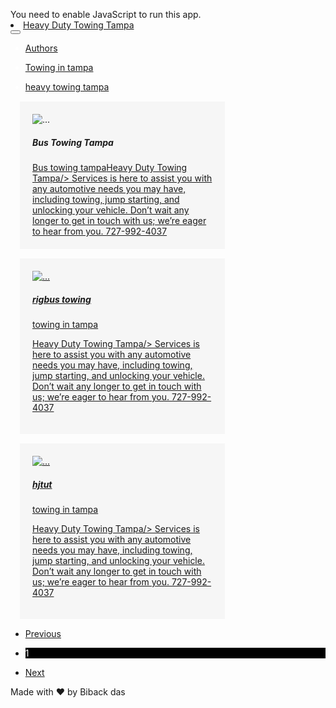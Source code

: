 
<!-- saved from url=(0038)https://www.heavytowingtampa.com/ -->
<html lang="en">
<head><meta http-equiv="Content-Type" content="text/html; charset=UTF-8">
<link rel="icon" href="https://react-blog-website.vercel.app/favicon.ico">
<meta name="viewport" content="width=device-width,initial-scale=1">
<meta name="theme-color" content="#000000">
<meta name="description" content="Web site created using create-react-app">
<link rel="apple-touch-icon" href="https://react-blog-website.vercel.app/logo192.png">
<link rel="manifest" href="https://react-blog-website.vercel.app/manifest.json">
<title>SEO generated Blog Website</title>
<link href="./React App_files/2.829c9cb5.chunk.css" rel="stylesheet">
<link href="./React App_files/main.5edbe5f8.chunk.css" rel="stylesheet">
<style type="text/css">
.keyword-info-container {
  box-sizing: border-box;
  width: 100%;
  margin-bottom: 20px;
  font-size: 12px;
  border-bottom: 1px solid #dee1e5;
}

.keyword-info-container.youtube {
  margin-bottom: 0;
  border-bottom: none;
}

.keyword-info-container .title {
  color: #26282d;
  font-size: 17px;
  font-weight: bold;
}

.keyword-info-container .tabs {
  list-style: none;
  display: flex;
  justify-content: flex-start;
  border-bottom: 1px solid #dee1e5;
  margin-top: -10px;
  padding: 0px 16px;
  align-items: center;
}
.keyword-info-container .tabs li {
  padding: 8px;
  padding-left: 0;
  color: #000;
  cursor: pointer;
  font-size: 12px;
}
.keyword-info-container .tabs li.small {
  font-size: 10px;
}
.keyword-info-container .tabs li:last-child {
  overflow: hidden;
}

.keyword-info-container .tabs li.active {
  color: #4285f4;
}

table.keyword-info-table {
  border-collapse: collapse;
  width: 100%;
  color: #000;
  font-size: 12px;
  position: relative;
}

.keyword-info-table thead {
  height: 50px;
}

.keyword-info-table th {
  padding: 10px;
  padding-left: 0;
  font-weight: bold;
  color: #000000;
  font-size: 12px;
}

.keyword-info-table th:first-child {
  padding-left: 16px;
}

.keyword-info-table th:last-child {
  padding-right: 16px;
}

.keyword-info-table td {
  border-bottom: 1px solid #dee1e5;
  padding: 10px;
  padding-left: 0;
  height: 50px;
  box-sizing: border-box;
}

.keyword-info-table td:first-child {
  padding-left: 16px;
}

.keyword-info-table td:last-child {
  padding-right: 16px;
}

.keyword-info-table tfoot tr {
  background-color: #dee1e544;
}

.keyword-info-table tfoot tr:last-child td {
  border-bottom: none;
}

.ubersuggest-button {
  color: #0086f7;
  font-family: Arial;
  font-size: 14px;
  font-weight: bold;
  line-height: 29px;
  padding: 8px 30px;
  border: 1px solid #0086f7;
  background-color: #ffffff;
  border-radius: 2px;
  outline: none;
  border: none;
  cursor: pointer;
  margin: 4px;
}

.ubersuggest-logo-wrapper {
  display: flex;
  align-items: center;
  justify-content: flex-end;
  margin: 10px 10px 0 0;
  font-weight: bold;
  color: #26282d;
}

.ubersuggest-logo {
  width: 182px;
  height: 33px;
  cursor: pointer;
}

.keyword-info-container .row {
  display: flex;
  justify-content: space-between;
  align-items: center;
  margin: 0;
  padding: 20px 16px;
  border-top: 1px solid #dee1e5;
}

.header h2 {
  color: #000000;
  font-family: Geomanist;
  font-size: 24px;
  font-weight: 500;
}

/*
Youtube Dark theme styling
*/
html[dark] .keyword-info-container .title {
  color: #fff;
}

html[dark] .keyword-info-container .tabs {
  border-color: #ffffff0d;
}

html[dark] .keyword-info-container .tabs li {
  color: #fff;
}

html[dark] .keyword-info-container .tabs li.active {
  color: #4285f4;
}

html[dark] table.keyword-info-table {
  color: #fff;
}

html[dark] .keyword-info-table th {
  color: #fff;
}

html[dark] .keyword-info-table tfoot tr {
  background-color: #3d3d3d;
}

html[dark] .keyword-info-table tfoot tr:last-child td .button-arrow {
  border-color: #fff;
}

.keyword-info-table tfoot tr:last-child td .button-arrow.disabled {
  border-color: #9b9b9b !important;
}

/*
Google Dark theme styling
*/

body[data-dt='1'] .keyword-info-container .title {
  color: #fff;
}

body[data-dt='1'] .keyword-info-container .tabs {
  border-color: #ffffff0d;
}

body[data-dt='1'] .keyword-info-container .tabs li {
  color: #fff;
}

body[data-dt='1'] .keyword-info-container .tabs li.active {
  color: #4285f4;
}

body[data-dt='1'] table.keyword-info-table {
  color: #fff;
}

body[data-dt='1'] .keyword-info-table th {
  color: #fff;
}

body[data-dt='1'] .keyword-info-table tfoot tr {
  background-color: #3d3d3d;
}

body[data-dt='1'] .keyword-info-table tfoot tr:last-child td .button-arrow {
  border-color: #fff;
}
</style><style type="text/css">.tippy-box[data-theme~='transparent'] {
  background-color: transparent;
  background-clip: padding-box;
  border: none;
  color: #333;
  box-shadow: none;
}
.tippy-box[data-theme~='transparent'] > .tippy-backdrop {
  background-color: transparent;
}
.tippy-box[data-theme~='transparent'] > .tippy-arrow:after,
.tippy-box[data-theme~='transparent'] > .tippy-svg-arrow:after {
  content: '';
  position: absolute;
  z-index: -1;
}
.tippy-box[data-theme~='transparent'] > .tippy-arrow:after {
  border-color: transparent;
  border-style: solid;
}
.tippy-box[data-theme~='transparent'][data-placement^='top']
  > .tippy-arrow:before {
  border-top-color: transparent;
}
.tippy-box[data-theme~='transparent'][data-placement^='top']
  > .tippy-arrow:after {
  border-top-color: transparent;
  border-width: 7px 7px 0;
  top: 17px;
  left: 1px;
}
.tippy-box[data-theme~='transparent'][data-placement^='top']
  > .tippy-svg-arrow
  > svg {
  top: 16px;
}
.tippy-box[data-theme~='transparent'][data-placement^='top']
  > .tippy-svg-arrow:after {
  top: 17px;
}
.tippy-box[data-theme~='transparent'][data-placement^='bottom']
  > .tippy-arrow:before {
  border-bottom-color: transparent;
  bottom: 16px;
}
.tippy-box[data-theme~='transparent'][data-placement^='bottom']
  > .tippy-arrow:after {
  border-bottom-color: transparent;
  border-width: 0 7px 7px;
  bottom: 17px;
  left: 1px;
}
.tippy-box[data-theme~='transparent'][data-placement^='bottom']
  > .tippy-svg-arrow
  > svg {
  bottom: 16px;
}
.tippy-box[data-theme~='transparent'][data-placement^='bottom']
  > .tippy-svg-arrow:after {
  bottom: 17px;
}
.tippy-box[data-theme~='transparent'][data-placement^='left']
  > .tippy-arrow:before {
  border-left-color: transparent;
}
.tippy-box[data-theme~='transparent'][data-placement^='left']
  > .tippy-arrow:after {
  border-left-color: transparent;
  border-width: 7px 0 7px 7px;
  left: 17px;
  top: 1px;
}
.tippy-box[data-theme~='transparent'][data-placement^='left']
  > .tippy-svg-arrow
  > svg {
  left: 11px;
}
.tippy-box[data-theme~='transparent'][data-placement^='left']
  > .tippy-svg-arrow:after {
  left: 12px;
}
.tippy-box[data-theme~='transparent'][data-placement^='right']
  > .tippy-arrow:before {
  border-right-color: transparent;
  right: 16px;
}
.tippy-box[data-theme~='transparent'][data-placement^='right']
  > .tippy-arrow:after {
  border-width: 7px 7px 7px 0;
  right: 17px;
  top: 1px;
  border-right-color: transparent;
}
.tippy-box[data-theme~='transparent'][data-placement^='right']
  > .tippy-svg-arrow
  > svg {
  right: 11px;
}
.tippy-box[data-theme~='transparent'][data-placement^='right']
  > .tippy-svg-arrow:after {
  right: 12px;
}
.tippy-box[data-theme~='transparent'] > .tippy-svg-arrow {
  fill: transparent;
}
.tippy-box[data-theme~='transparent'] > .tippy-svg-arrow:after {
  /* background-image: url(data:image/svg+xml;base64,PHN2ZyB3aWR0aD0iMTYiIGhlaWdodD0iNiIgeG1sbnM9Imh0dHA6Ly93d3cudzMub3JnLzIwMDAvc3ZnIj48cGF0aCBkPSJNMCA2czEuNzk2LS4wMTMgNC42Ny0zLjYxNUM1Ljg1MS45IDYuOTMuMDA2IDggMGMxLjA3LS4wMDYgMi4xNDguODg3IDMuMzQzIDIuMzg1QzE0LjIzMyA2LjAwNSAxNiA2IDE2IDZIMHoiIGZpbGw9InJnYmEoMCwgOCwgMTYsIDAuMikiLz48L3N2Zz4=); */
  background-size: 16px 6px;
  width: 16px;
  height: 6px;
}
</style>
<style type="text/css">
.tippy-box[data-animation=fade][data-state=hidden]{opacity:0}[data-tippy-root]{max-width:calc(100vw - 10px)}
.tippy-box{position:relative;background-color:#333;color:#fff;border-radius:4px;font-size:14px;line-height:1.4;outline:0;transition-property:transform,visibility,opacity}
.tippy-box[data-placement^=top]>
.tippy-arrow{bottom:0}
.tippy-box[data-placement^=top]>
.tippy-arrow:before{bottom:-7px;left:0;border-width:8px 8px 0;border-top-color:initial;transform-origin:center top}
.tippy-box[data-placement^=bottom]>
.tippy-arrow{top:0}
.tippy-box[data-placement^=bottom]>
.tippy-arrow:before{top:-7px;left:0;border-width:0 8px 8px;border-bottom-color:initial;transform-origin:center bottom}
.tippy-box[data-placement^=left]>
.tippy-arrow{right:0}
.tippy-box[data-placement^=left]>
.tippy-arrow:before{border-width:8px 0 8px 8px;border-left-color:initial;right:-7px;transform-origin:center left}.tippy-box[data-placement^=right]>
.tippy-arrow{left:0}
.tippy-box[data-placement^=right]>
.tippy-arrow:before{left:-7px;border-width:8px 8px 8px 0;border-right-color:initial;transform-origin:center right}
.tippy-box[data-inertia][data-state=visible]{transition-timing-function:cubic-bezier(.54,1.5,.38,1.11)}
.tippy-arrow{width:16px;height:16px;color:#333}
.tippy-arrow:before{content:"";position:absolute;border-color:transparent;border-style:solid}
.tippy-content{position:relative;padding:5px 9px;z-index:1}</style><style type="text/css">
.tippy-box[data-theme~=light]{color:#26323d;box-shadow:0 0 20px 4px rgba(154,161,177,.15),0 4px 80px -8px rgba(36,40,47,.25),0 4px 4px -2px rgba(91,94,105,.15);background-color:#fff}
.tippy-box[data-theme~=light][data-placement^=top]>
.tippy-arrow:before{border-top-color:#fff}
.tippy-box[data-theme~=light][data-placement^=bottom]>
.tippy-arrow:before{border-bottom-color:#fff}
.tippy-box[data-theme~=light][data-placement^=left]>
.tippy-arrow:before{border-left-color:#fff}
.tippy-box[data-theme~=light][data-placement^=right]>
.tippy-arrow:before{border-right-color:#fff}
.tippy-box[data-theme~=light]>
.tippy-backdrop{background-color:#fff}
.tippy-box[data-theme~=light]>
.tippy-svg-arrow{fill:#fff}
</style>
<style type="text/css">
.ubersuggest-header-container {
  box-sizing: border-box;
  width: 100%;
  font-size: 12px;
}

.ubersuggest-header-container .row {
  margin: 0;
  padding: 15px 16px 15px 16px;
  display: flex;
  justify-content: space-between;
  align-items: center;
  min-height: 30px;
}

.ue-enable {
  display: block;
}

.ue-disable {
  display: none !important;
}

.ubersuggest-header-container .settings {
  display: flex;
  align-items: center;
  margin-right: 18px;
}
.ubersuggest-header-container .settings-label {
  margin-right: 21px;
}

.ubersuggest-header-container .settings-icon {
  width: 21px;
  height: 21px;
  margin-right: 7px;
}
</style><style type="text/css">.keyword-info-section {
  color: #26282d;
  font-family: Arial;
  font-size: 12px;
  padding: 8px 0 10px 8px;
  display: flex;
  align-items: center;
}

.keyword-info-section.hidden {
  display: none;
}

.keyword-info-section.google {
  background-color: #fff;
}

body[data-dt='1'] .keyword-info-section.google {
  background-color: #303134;
}

.keyword-info-section.youtube {
  margin-right: 15px;
  padding: 0 0 0 10px;
  height: 100%;
  background-color: #fff;
}

.keyword-info-section.amazon {
  padding: 13px 0;
  background-color: #fff;
}
</style><style type="text/css">.kw-overview-container {
  box-sizing: border-box;
  width: 673px;
  padding: 0;
  margin: 0;
  margin-top: 14px;
  font-size: 12px;
  font-family: Arial;
}
.kw-overview-container.youtube {
  box-sizing: border-box;
  width: 100%;
  padding: 0;
  margin: 0;
  font-size: 12px;
}
</style><style type="text/css">.bl-info-container {
  box-sizing: border-box;
  width: 100%;
  padding: 0;
  margin: 0;
  font-size: 12px;
}
.bl-info-header {
  display: flex;
  height: 24px;
  width: 100%;
  padding: 0;
  justify-content: space-between;
  cursor: pointer;
  box-sizing: border-box;
  margin-bottom: 5px;
}

.bl-info-header .row {
  display: flex;
  margin: 0;
  width: 100%;
  justify-content: space-between;
}

.bl-info-header .row.youtube {
  justify-content: flex-start;
}

.bl-info-content,
.kw-info-content {
  width: 100%;
  display: flex;
  flex-direction: column;
  border: 1px solid #dee1e5;
  border-radius: 8px;
  padding-top: 0;
}

body[data-dt='1'] .kw-info-content,
body[data-dt='1'] .bl-info-content {
  background: #2a2a2a;
  border-color: #2a2a2a;
}

.bl-info-content img.loading {
  width: 50px;
  margin: 0 auto;
  margin-bottom: 10px;
}

.kw-info-content img.loading {
  width: 50px;
  margin: 0 auto;
  margin-top: 10px;
  margin-bottom: 10px;
}

table.bl-info-table,
table.kw-info-table {
  border-collapse: collapse;
  width: 100%;
  color: #808185;
  font-size: 12px;
}

body[data-dt='1'] table.bl-info-table,
body[data-dt='1'] table.kw-info-table {
  color: #fff;
}

.bl-info-table thead,
.kw-info-table thead {
  height: 50px;
}

.bl-info-table tr,
.kw-info-table tr {
  width: 100%;
  max-width: 600px;
}

.bl-info-table th,
.kw-info-table th {
  padding: 10px;
  padding-left: 0;
  font-weight: bold;
  color: #000000;
  font-size: 11px;
  border-bottom: 1px solid #dee1e5;
}

body[data-dt='1'] .bl-info-table th,
body[data-dt='1'] .kw-info-table th {
  color: #fff;
}

.bl-info-table th:first-child,
.kw-info-table th:first-child {
  padding-left: 16px;
}

.bl-info-table th:last-child,
.kw-info-table th:last-child {
  border-right: none;
  padding-right: 16px;
}

.bl-info-table td,
.kw-info-table td {
  border-bottom: 1px solid #dee1e5;
  padding: 10px;
  padding-left: 0;
  max-width: 0;
  overflow: hidden;
  text-overflow: ellipsis;
  white-space: nowrap;
  color: #000;
}

body[data-dt='1'] .bl-info-table td,
body[data-dt='1'] .kw-info-table td {
  color: #fff;
}

.bl-info-table td:first-child,
.kw-info-table td:first-child {
  border-left: none;
  padding-left: 16px;
}

.bl-info-table td:last-child,
.kw-info-table td:last-child {
  border-right: none;
  padding-right: 16px;
}

.bl-info-table tfoot tr:last-child td,
.kw-info-table tfoot tr:last-child td {
  border-bottom: none;
}

.bl-info-container .row {
  display: flex;
  justify-content: space-between;
  align-items: center;
  margin-top: 10px;
  margin-bottom: 20px;
}
</style><style type="text/css">.statistics-graph-container {
  box-sizing: border-box;
  width: 100%;
  margin-bottom: 5px;
  font-size: 12px;
  padding: 0px 16px;
}

.statistics-graph-container .row {
  display: flex;
  justify-content: space-between;
  align-items: center;
  margin: 10px 0 20px 0;
}

.statistics-graph-container .row .title {
  color: #26282d;
  font-size: 17px;
  font-weight: bold;
}

.statistics-graph-container .tabs {
  list-style: none;
  display: flex;
  justify-content: flex-start;
  border-bottom: 1px solid #dee1e5;
  margin: 0 -16px;
  margin-bottom: 10px;
  margin-top: -10px;
  padding: 0px 16px;
}

.statistics-graph-container .tabs li {
  display: flex;
  align-items: center;
  padding: 8px 16px;
  color: #000;
  cursor: pointer;
  font-size: 13px;
  border-bottom: 3px solid transparent;
}

.statistics-graph-container .tabs li:first-child {
  margin-left: -16px;
}

.statistics-graph-container .tabs li.active {
  color: #4285f4;
  border-bottom: 3px solid #4285f4;
}

/* Google Dark Theme */
body[data-dt='1'] .statistics-graph-container .row .title {
  color: #fff;
}

body[data-dt='1'] .statistics-graph-container .tabs {
  border-bottom: 1px solid #dee1e5;
}

body[data-dt='1'] .statistics-graph-container .tabs li {
  color: #fff;
}

body[data-dt='1'] .statistics-graph-container .tabs li.active {
  color: #fff;
  border-bottom: 3px solid #fff;
}
</style>
</head>
<body>
<noscript>You need to enable JavaScript to run this app.</noscript>
<div id="root">
<div class="App">
<div class="navBar1">
<nav class="fixed-top d-flex justify-content-between navbar navbar-expand-md navbar-dark bg-dark">
<li class="nav-item">
<a class="text-white" href="https://www.heavytowingtampa.com/">Heavy Duty Towing Tampa</a></li>
<button aria-label="Toggle navigation" type="button" class="navbar-toggler" style="width: auto;"><span class="navbar-toggler-icon">
</span>
</button>
<div class="collapse navbar-collapse" style="color: white; width: auto;">
<ul class="ml-auto navbar-nav">
<li class="nav-item">
<a href="https://www.heavytowingtampa.com/">
<p class="m-2 text-white"> Authors</p>
</a>
</li>
<li class="nav-item"><a href="https://www.heavytowingtampa.com/services/"><p class="m-2 text-secondary"> Towing in tampa</p></a></li><li class="nav-item"><a href="https://www.heavytowingtampa.com/services/"><p class=" m-2 text-secondary"> heavy towing tampa</p></a></li></ul></div></nav></div>
<div>
<div class="container"><div class="row"><div class="col-12 col-sm-6 col-md-4"><div class="card specialCard mx-auto" style="width: 18rem; padding: 20px; background-color: rgb(246, 246, 246); border: none; margin: 15px;"><img src="./React App_files/Delpha Crist" class="card-img-top" alt="...">
<div class="card-body text-center"><h5 class="card-title text-black-50">Bus Towing Tampa</h5><a class="btn btn-primary text-white font-weight-bold" id="0" a href="https://www.heavytowingtampa.com/services/bus-towing-tampa/">Bus towing tampa</a><a href="https://www.heavytowingtampa.com"/>Heavy Duty Towing Tampa/> Services is here to assist you with any automotive needs you may have, including towing, jump starting, and unlocking your vehicle. Don’t wait any longer to get in touch with us; we’re eager to hear from you. 727-992-4037</div></div></div><div class="col-12 col-sm-6 col-md-4"><div class="card specialCard mx-auto" style="width: 18rem; padding: 20px; background-color: rgb(246, 246, 246); border: none; margin: 15px;"><img src="./React App_files/Amya Satterfield" class="card-img-top" alt="..."><div class="card-body text-center"><h5 class="card-title text-black-50">rigbus towing</h5><a class="btn btn-primary text-white font-weight-bold" id="1" href="https://www.heavytowingtampa.com/services/">towing in tampa</a><p><a href="https://www.heavytowingtampa.com"/>Heavy Duty Towing Tampa/> Services is here to assist you with any automotive needs you may have, including towing, jump starting, and unlocking your vehicle. Don’t wait any longer to get in touch with us; we’re eager to hear from you. 727-992-4037</p></div></div></div><div class="col-12 col-sm-6 col-md-4"><div class="card specialCard mx-auto" style="width: 18rem; padding: 20px; background-color: rgb(246, 246, 246); border: none; margin: 15px;"><img src="./React App_files/Santina Leannon" class="card-img-top" alt="..."><div class="card-body text-center"><h5 class="card-title text-black-50">hjtut</h5><a class="btn btn-primary text-white font-weight-bold" id="2" href="https://www.heavytowingtampa.com/services/">towing in tampa</a><p><a href="https://www.heavytowingtampa.com"/>Heavy Duty Towing Tampa/> Services is here to assist you with any automotive needs you may have, including towing, jump starting, and unlocking your vehicle. Don’t wait any longer to get in touch with us; we’re eager to hear from you. 727-992-4037</p></div></div></div><nav aria-label="Page navigation example"><ul class="pagination justify-content-center pagination-lg p-4"><li class="page-item disabled"><a class="page-link" href="https://react-blog-website.vercel.app/NaN">Previous</a></li><li class="page-item"><p class="page-link" style="background-color: black; color: white;">1</p></li><li class="page-item"><a class="page-link" href="https://www.heavytowingtampa.com//2">Next</a></li></ul></nav></div></div><div class="card-footer text-muted text-center font-weight-bolder p-5 m-2">Made with ♥ by Biback das</div></div></div>
<script>!function(e){function r(r){for(var n,l,f=r[0],i=r[1],a=r[2],c=0,s=[];c<f.length;c++)l=f[c],Object.prototype.hasOwnProperty.call(o,l)&&o[l]&&s.push(o[l][0]),o[l]=0;for(n in i)Object.prototype.hasOwnProperty.call(i,n)&&(e[n]=i[n]);for(p&&p(r);s.length;)s.shift()();return u.push.apply(u,a||[]),t()}function t(){for(var e,r=0;r<u.length;r++){for(var t=u[r],n=!0,f=1;f<t.length;f++){var i=t[f];0!==o[i]&&(n=!1)}n&&(u.splice(r--,1),e=l(l.s=t[0]))}return e}var n={},o={1:0},u=[];function l(r){if(n[r])return n[r].exports;var t=n[r]={i:r,l:!1,exports:{}};return e[r].call(t.exports,t,t.exports,l),t.l=!0,t.exports}l.m=e,l.c=n,l.d=function(e,r,t){l.o(e,r)||Object.defineProperty(e,r,{enumerable:!0,get:t})},l.r=function(e){"undefined"!=typeof Symbol&&Symbol.toStringTag&&Object.defineProperty(e,Symbol.toStringTag,{value:"Module"}),Object.defineProperty(e,"__esModule",{value:!0})},l.t=function(e,r){if(1&r&&(e=l(e)),8&r)return e;if(4&r&&"object"==typeof e&&e&&e.__esModule)return e;var t=Object.create(null);if(l.r(t),Object.defineProperty(t,"default",{enumerable:!0,value:e}),2&r&&"string"!=typeof e)for(var n in e)l.d(t,n,function(r){return e[r]}.bind(null,n));return t},l.n=function(e){var r=e&&e.__esModule?function(){return e.default}:function(){return e};return l.d(r,"a",r),r},l.o=function(e,r){return Object.prototype.hasOwnProperty.call(e,r)},l.p="/";var f=this.webpackJsonpblog=this.webpackJsonpblog||[],i=f.push.bind(f);f.push=r,f=f.slice();for(var a=0;a<f.length;a++)r(f[a]);var p=i;t()}([])</script>
<script src="./React App_files/2.ba08cb1b.chunk.js.download"></script><script src="./React App_files/main.07be64a8.chunk.js.download"></script><div class="ue-sidebar-container"></div></body></html>
